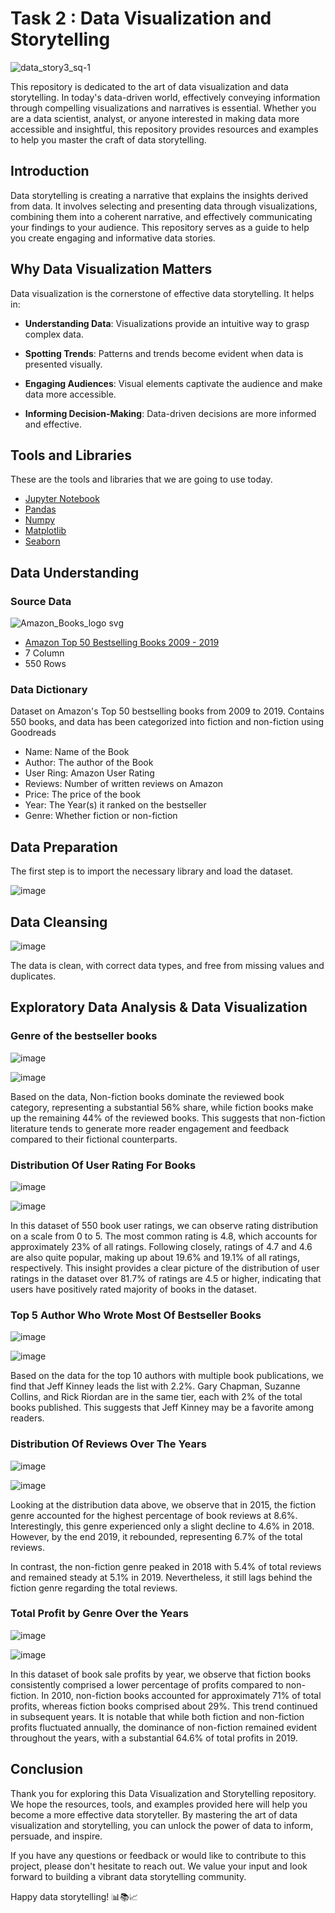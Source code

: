 # Task 2 : Data Visualization and Storytelling

![data_story3_sq-1](https://github.com/Art1star/Data_Visualization_Story_Telling/assets/70962598/c44e7c77-6134-432c-add6-1bf5a4ca17e7)

This repository is dedicated to the art of data visualization and data storytelling. In today's data-driven world, effectively conveying information through compelling visualizations and narratives is essential. Whether you are a data scientist, analyst, or anyone interested in making data more accessible and insightful, this repository provides resources and examples to help you master the craft of data storytelling.

## Introduction

Data storytelling is creating a narrative that explains the insights derived from data. It involves selecting and presenting data through visualizations, combining them into a coherent narrative, and effectively communicating your findings to your audience. This repository serves as a guide to help you create engaging and informative data stories.

## Why Data Visualization Matters

Data visualization is the cornerstone of effective data storytelling. It helps in:

- **Understanding Data**: Visualizations provide an intuitive way to grasp complex data.

- **Spotting Trends**: Patterns and trends become evident when data is presented visually.

- **Engaging Audiences**: Visual elements captivate the audience and make data more accessible.

- **Informing Decision-Making**: Data-driven decisions are more informed and effective.

## Tools and Libraries
These are the tools and libraries that we are going to use today.

- [Jupyter Notebook](https://jupyter.org)
- [Pandas](https://pandas.pydata.org)
- [Numpy](https://numpy.org)
- [Matplotlib](https://matplotlib.org)
- [Seaborn](https://seaborn.pydata.org)

## Data Understanding
### Source Data
![Amazon_Books_logo svg](https://github.com/Art1star/Data_Visualization_Story_Telling/assets/70962598/688f3d54-a0fc-48a7-bb68-f1bc51b04828)

- [Amazon Top 50 Bestselling Books 2009 - 2019](https://www.kaggle.com/datasets/sootersaalu/amazon-top-50-bestselling-books-2009-2019/data)
- 7 Column
- 550 Rows
  
### Data Dictionary
Dataset on Amazon's Top 50 bestselling books from 2009 to 2019. Contains 550 books, and data has been categorized into fiction and non-fiction using Goodreads

- Name: Name of the Book
- Author: The author of the Book
- User Ring: Amazon User Rating
- Reviews: Number of written reviews on Amazon
- Price: The price of the book
- Year: The Year(s) it ranked on the bestseller
- Genre: Whether fiction or non-fiction

## Data Preparation 
The first step is to import the necessary library and load the dataset.

![image](https://github.com/Art1star/Data_Visualization_Storytelling/assets/70962598/24b6fe48-bf9d-4c2b-a0e4-9277b4b56f51)

## Data Cleansing
![image](https://github.com/Art1star/Data_Visualization_Storytelling/assets/70962598/68297357-d28b-4783-aefa-16035ddc9c9c)

The data is clean, with correct data types, and free from missing values and duplicates.

## Exploratory Data Analysis & Data Visualization
### Genre of the bestseller books

![image](https://github.com/Art1star/Data_Visualization_Story_Telling/assets/70962598/f5eb5338-6598-47c0-9d40-f3691555d69d)

![image](https://github.com/Art1star/Data_Visualization_Story_Telling/assets/70962598/34df8bc5-54c1-48a2-9ea9-f9f66cc973fe)

Based on the data, Non-fiction books dominate the reviewed book category, representing a substantial 56% share, while fiction books make up the remaining 44% of the reviewed books. This suggests that non-fiction literature tends to generate more reader engagement and feedback compared to their fictional counterparts.

### Distribution Of User Rating For Books

![image](https://github.com/Art1star/Data_Visualization_Story_Telling/assets/70962598/c84ddcf4-95a4-4f7a-b97f-3e8d25f602d0)

![image](https://github.com/Art1star/Data_Visualization_Storytelling/assets/70962598/d9f4928c-d48f-448e-a786-ce492b0773f3)

In this dataset of 550 book user ratings, we can observe rating distribution on a scale from 0 to 5. The most common rating is 4.8, which accounts for approximately 23% of all ratings. Following closely, ratings of 4.7 and 4.6 are also quite popular, making up about 19.6% and 19.1% of all ratings, respectively. This insight provides a clear picture of the distribution of user ratings in the dataset over 81.7% of ratings are 4.5 or higher, indicating that users have positively rated majority of books in the dataset.

### Top 5 Author Who Wrote Most Of Bestseller Books

![image](https://github.com/Art1star/Data_Visualization_Storytelling/assets/70962598/2ab0e4e6-3f57-42a4-b39a-7b035347ca1b)

![image](https://github.com/Art1star/Data_Visualization_Storytelling/assets/70962598/696209ea-ea04-43dc-9e38-5549f6711e1e)

Based on the data for the top 10 authors with multiple book publications, we find that Jeff Kinney leads the list with 2.2%. Gary Chapman, Suzanne Collins, and Rick Riordan are in the same tier, each with 2% of the total books published. This suggests that Jeff Kinney may be a favorite among readers.

### Distribution Of Reviews Over The Years

![image](https://github.com/Art1star/Data_Visualization_Storytelling/assets/70962598/c03ce7a7-fab7-4c79-a855-4a775af6a319)

![image](https://github.com/Art1star/Data_Visualization_Storytelling/assets/70962598/1018c638-7167-46b7-956b-a1836650f63b)

Looking at the distribution data above, we observe that in 2015, the fiction genre accounted for the highest percentage of book reviews at 8.6%. Interestingly, this genre experienced only a slight decline to 4.6% in 2018. However, by the end 2019, it rebounded, representing 6.7% of the total reviews.

In contrast, the non-fiction genre peaked in 2018 with 5.4% of total reviews and remained steady at 5.1% in 2019. Nevertheless, it still lags behind the fiction genre regarding the total reviews.

### Total Profit by Genre Over the Years

![image](https://github.com/Art1star/Data_Visualization_Story_Telling/assets/70962598/234ba437-1957-4a2c-a2a0-d7a449d80bbb)

![image](https://github.com/Art1star/Data_Visualization_Story_Telling/assets/70962598/e11781c9-2890-4879-8692-5794ae29301d)

In this dataset of book sale profits by year, we observe that fiction books consistently comprised a lower percentage of profits compared to non-fiction. In 2010, non-fiction books accounted for approximately 71% of total profits, whereas fiction books comprised about 29%. This trend continued in subsequent years. It is notable that while both fiction and non-fiction profits fluctuated annually, the dominance of non-fiction remained evident throughout the years, with a substantial 64.6% of total profits in 2019.

## Conclusion

Thank you for exploring this Data Visualization and Storytelling repository. We hope the resources, tools, and examples provided here will help you become a more effective data storyteller. By mastering the art of data visualization and storytelling, you can unlock the power of data to inform, persuade, and inspire.

If you have any questions or feedback or would like to contribute to this project, please don't hesitate to reach out. We value your input and look forward to building a vibrant data storytelling community.

Happy data storytelling! 📊📚📈






